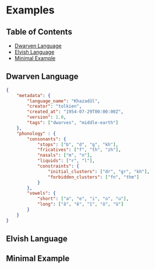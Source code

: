 # Examples

## Table of Contents
- [Dwarven Language](#dwarven-language)
- [Elvish Language](#elvish-language)
- [Minimal Example](#minimal-example)

## Dwarven Language


```json
{
    "metadata": {
        "language_name": "Khazadûl",
        "creator": "tolkien",
        "created_at": "1954-07-29T00:00:00Z",
        "version": 1.0,
        "tags": ["dwarves", "middle-earth"]
    },
    "phonology" : {
        "consonants": {
            "stops": ["b", "d", "g", "kh"],
            "fricatives": ["f", "th", "zh"],
            "nasals": ["m", "n"],
            "liquids": ["r", "l"],
            "constraints": {
                "initial_clusters": ["dr", "gr", "kh"],
                "forbidden_clusters": ["fn", "thm"]
            }
        },
        "vowels": {
            "short": ["a", "e", "i", "o", "u"],
            "long": ["â", "ê", "î", "ô", "û"]
        }
    }
}
```

## Elvish Language



## Minimal Example



